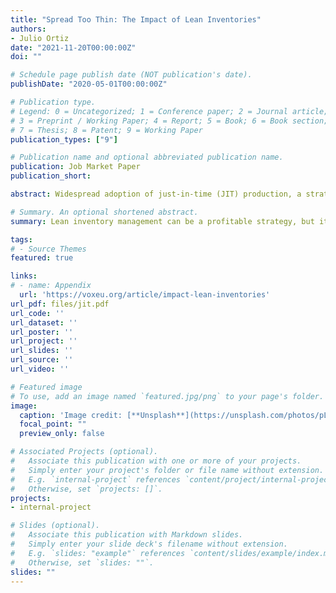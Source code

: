 ```yaml
---
title: "Spread Too Thin: The Impact of Lean Inventories"
authors:
- Julio Ortiz
date: "2021-11-20T00:00:00Z"
doi: ""

# Schedule page publish date (NOT publication's date).
publishDate: "2020-05-01T00:00:00Z"

# Publication type.
# Legend: 0 = Uncategorized; 1 = Conference paper; 2 = Journal article;
# 3 = Preprint / Working Paper; 4 = Report; 5 = Book; 6 = Book section;
# 7 = Thesis; 8 = Patent; 9 = Working Paper
publication_types: ["9"]

# Publication name and optional abbreviated publication name.
publication: Job Market Paper
publication_short:

abstract: Widespread adoption of just-in-time (JIT) production, a strategy that minimizes time between orders, has reduced inventory holdings. This paper finds that JIT creates a tradeoff between firm profitability and vulnerability to large unexpected shocks. Empirically, JIT adopters experience higher sales and less volatility while also exhibiting greater cyclicality and heightened sensitivity to natural disasters. I explain these facts in a structurally estimated general equilibrium model where heterogeneous firms can adopt JIT. Relative to a no-JIT economy, the estimated model implies a 1.3% increase in firm value. At the same time, an unanticipated shock results in a roughly 15% deeper output contraction. This occurs because some firms ''stock out'' while others hoard materials.

# Summary. An optional shortened abstract.
summary: Lean inventory management can be a profitable strategy, but it renders the economy more vulnerable to unanticipated shocks. This paper quantifies the tradeoff in a structurally estimated heterogeneous firms model.

tags:
# - Source Themes
featured: true

links:
# - name: Appendix
  url: 'https://voxeu.org/article/impact-lean-inventories'
url_pdf: files/jit.pdf
url_code: ''
url_dataset: ''
url_poster: ''
url_project: ''
url_slides: ''
url_source: ''
url_video: ''

# Featured image
# To use, add an image named `featured.jpg/png` to your page's folder. 
image:
  caption: 'Image credit: [**Unsplash**](https://unsplash.com/photos/pLCdAaMFLTE)'
  focal_point: ""
  preview_only: false

# Associated Projects (optional).
#   Associate this publication with one or more of your projects.
#   Simply enter your project's folder or file name without extension.
#   E.g. `internal-project` references `content/project/internal-project/index.md`.
#   Otherwise, set `projects: []`.
projects:
- internal-project

# Slides (optional).
#   Associate this publication with Markdown slides.
#   Simply enter your slide deck's filename without extension.
#   E.g. `slides: "example"` references `content/slides/example/index.md`.
#   Otherwise, set `slides: ""`.
slides: ""
---
```

